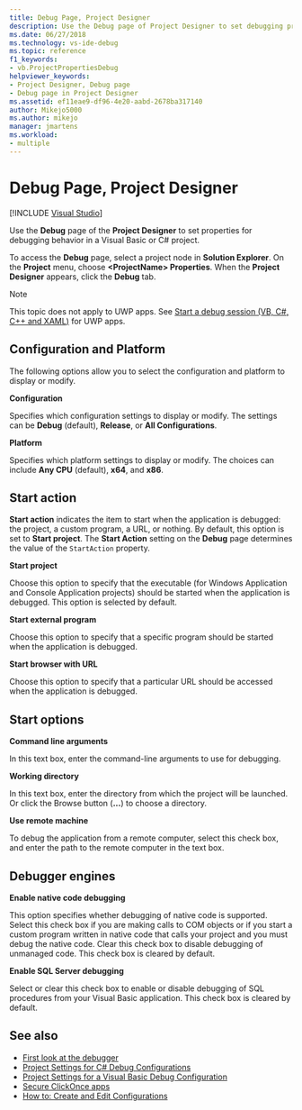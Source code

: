 ```yaml
---
title: Debug Page, Project Designer
description: Use the Debug page of Project Designer to set debugging properties in a Visual Basic or C# project. See this article for descriptions of the settings.
ms.date: 06/27/2018
ms.technology: vs-ide-debug
ms.topic: reference
f1_keywords:
- vb.ProjectPropertiesDebug
helpviewer_keywords:
- Project Designer, Debug page
- Debug page in Project Designer
ms.assetid: ef11eae9-df96-4e20-aabd-2678ba317140
author: Mikejo5000
ms.author: mikejo
manager: jmartens
ms.workload:
- multiple
---
```

# Debug Page, Project Designer

 [!INCLUDE [Visual Studio](~/includes/applies-to-version/vs-windows-only.md)]

Use the **Debug** page of the **Project Designer** to set properties for debugging behavior in a Visual Basic or C# project.

To access the **Debug** page, select a project node in **Solution Explorer**. On the **Project** menu, choose **\<ProjectName> Properties**. When the **Project Designer** appears, click the **Debug** tab.

> [!NOTE]
> This topic does not apply to UWP apps. See [Start a debug session (VB, C#, C++ and XAML)](../../debugger/start-a-debugging-session-for-a-store-app-in-visual-studio-vb-csharp-cpp-and-xaml.md) for UWP apps.

## Configuration and Platform

The following options allow you to select the configuration and platform to display or modify.

**Configuration**

Specifies which configuration settings to display or modify. The settings can be **Debug** (default), **Release**, or **All Configurations**.

**Platform**

Specifies which platform settings to display or modify. The choices can include **Any CPU** (default), **x64**, and **x86**.

## Start action

**Start action** indicates the item to start when the application is debugged: the project, a custom program, a URL, or nothing. By default, this option is set to **Start project**. The **Start Action** setting on the **Debug** page determines the value of the `StartAction` property.

**Start project**

Choose this option to specify that the executable (for Windows Application and Console Application projects) should be started when the application is debugged. This option is selected by default.

**Start external program**

Choose this option to specify that a specific program should be started when the application is debugged.

**Start browser with URL**

Choose this option to specify that a particular URL should be accessed when the application is debugged.

## Start options

**Command line arguments**

In this text box, enter the command-line arguments to use for debugging.

**Working directory**

In this text box, enter the directory from which the project will be launched. Or click the Browse button (**...**) to choose a directory.

**Use remote machine**

To debug the application from a remote computer, select this check box, and enter the path to the remote computer in the text box.

## Debugger engines

**Enable native code debugging**

This option specifies whether debugging of native code is supported. Select this check box if you are making calls to COM objects or if you start a custom program written in native code that calls your project and you must debug the native code. Clear this check box to disable debugging of unmanaged code. This check box is cleared by default.

**Enable SQL Server debugging**

Select or clear this check box to enable or disable debugging of SQL procedures from your Visual Basic application. This check box is cleared by default.

## See also

- [First look at the debugger](../../debugger/debugger-feature-tour.md)
- [Project Settings for  C# Debug Configurations](../../debugger/project-settings-for-csharp-debug-configurations.md)
- [Project Settings for a Visual Basic Debug Configuration](../../debugger/project-settings-for-a-visual-basic-debug-configuration.md)
- [Secure ClickOnce apps](../../deployment/securing-clickonce-applications.md)
- [How to: Create and Edit Configurations](../../ide/how-to-create-and-edit-configurations.md)
